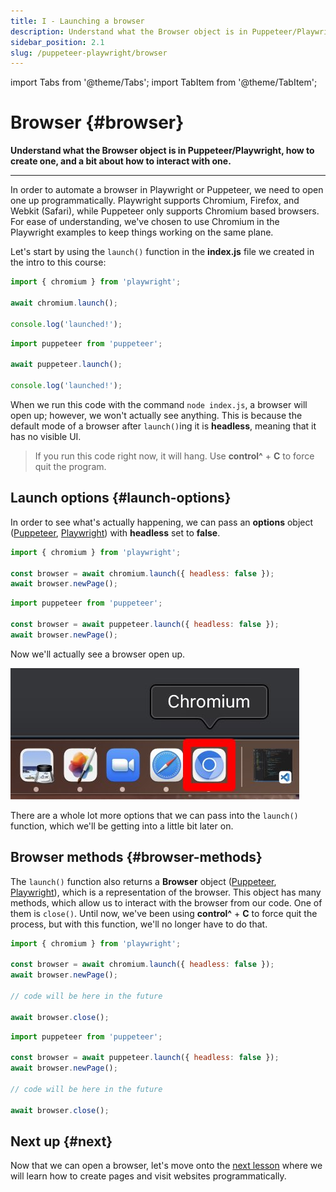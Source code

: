 ```yaml
---
title: I - Launching a browser
description: Understand what the Browser object is in Puppeteer/Playwright, how to create one, and a bit about how to interact with one.
sidebar_position: 2.1
slug: /puppeteer-playwright/browser
---
```


import Tabs from '@theme/Tabs';
import TabItem from '@theme/TabItem';

# Browser {#browser}

**Understand what the Browser object is in Puppeteer/Playwright, how to create one, and a bit about how to interact with one.**

---

In order to automate a browser in Playwright or Puppeteer, we need to open one up programmatically. Playwright supports Chromium, Firefox, and Webkit (Safari), while Puppeteer only supports Chromium based browsers. For ease of understanding, we've chosen to use Chromium in the Playwright examples to keep things working on the same plane.

Let's start by using the `launch()` function in the **index.js** file we created in the intro to this course:

<Tabs groupId="main">
<TabItem value="Playwright" label="Playwright">

```js
import { chromium } from 'playwright';

await chromium.launch();

console.log('launched!');
```

</TabItem>
<TabItem value="Puppeteer" label="Puppeteer">

```js
import puppeteer from 'puppeteer';

await puppeteer.launch();

console.log('launched!');
```

</TabItem>
</Tabs>

When we run this code with the command `node index.js`, a browser will open up; however, we won't actually see anything. This is because the default mode of a browser after `launch()`ing it is **headless**, meaning that it has no visible UI.

> If you run this code right now, it will hang. Use **control^** + **C** to force quit the program.

## Launch options {#launch-options}

In order to see what's actually happening, we can pass an **options** object ([Puppeteer](https://pptr.dev/#?product=Puppeteer&version=v13.7.0&show=api-puppeteerlaunchoptions), [Playwright](https://playwright.dev/docs/api/class-browsertype#browser-type-launch)) with **headless** set to **false**.

<Tabs groupId="main">
<TabItem value="Playwright" label="Playwright">

```js
import { chromium } from 'playwright';

const browser = await chromium.launch({ headless: false });
await browser.newPage();
```

</TabItem>
<TabItem value="Puppeteer" label="Puppeteer">

```js
import puppeteer from 'puppeteer';

const browser = await puppeteer.launch({ headless: false });
await browser.newPage();
```

</TabItem>
</Tabs>

Now we'll actually see a browser open up.

![Chromium browser opened by Puppeteer/Playwright](./images/chromium.jpg)

There are a whole lot more options that we can pass into the `launch()` function, which we'll be getting into a little bit later on.

## Browser methods {#browser-methods}

The `launch()` function also returns a **Browser** object ([Puppeteer](https://pptr.dev/#?product=Puppeteer&version=v13.7.0&show=api-class-browser), [Playwright](https://playwright.dev/docs/api/class-browser)), which is a representation of the browser. This object has many methods, which allow us to interact with the browser from our code. One of them is `close()`. Until now, we've been using **control^** + **C** to force quit the process, but with this function, we'll no longer have to do that.

<Tabs groupId="main">
<TabItem value="Playwright" label="Playwright">

```js
import { chromium } from 'playwright';

const browser = await chromium.launch({ headless: false });
await browser.newPage();

// code will be here in the future

await browser.close();
```

</TabItem>
<TabItem value="Puppeteer" label="Puppeteer">

```js
import puppeteer from 'puppeteer';

const browser = await puppeteer.launch({ headless: false });
await browser.newPage();

// code will be here in the future

await browser.close();
```

</TabItem>
</Tabs>

<!-- In a few lessons from now, we'll be discussing the `browser.contexts()` (Playwright)/`browser.browserContexts()` (Puppeteer) functions and how to create **browser contexts** with another function on the **Browser** object. -->

## Next up {#next}

Now that we can open a browser, let's move onto the [next lesson](./page/index.md) where we will learn how to create pages and visit websites programmatically.

<!-- Talk about browser context later, it doesn't make sense to show it until we're actually creating pages -->

<!-- ## Browser context {#browser-context}

**BrowserContext** objects ([Playwright](https://pptr.dev/#?product=Puppeteer&version=v13.7.0&show=api-class-browsercontext), [Playwright](https://playwright.dev/docs/api/class-browsercontext)) allow us to create and manage multiple browser sessions. -->
